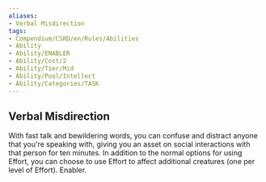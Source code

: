 ```yaml
---
aliases:
- Verbal Misdirection
tags:
- Compendium/CSRD/en/Rules/Abilities
- Ability
- Ability/ENABLER
- Ability/Cost/2
- Ability/Tier/Mid
- Ability/Pool/Intellect
- Ability/Categories/TASK
---
```


  
## Verbal Misdirection  
With fast talk and bewildering words, you can confuse and distract anyone that you're speaking with, giving you an asset on social interactions with that person for ten minutes. In addition to the normal options for using Effort, you can choose to use Effort to affect additional creatures (one per level of Effort). Enabler. 